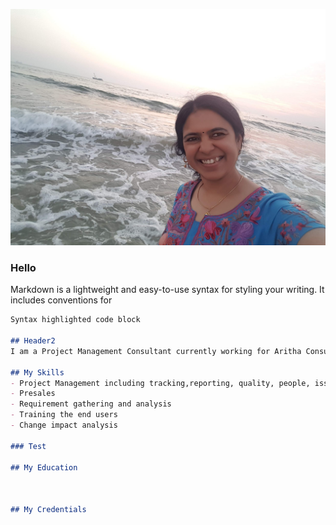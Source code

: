  ![Uma A](20201228_181659.jpg)

### Hello
Markdown is a lightweight and easy-to-use syntax for styling your writing. It includes conventions for

```markdown
Syntax highlighted code block

## Header2
I am a Project Management Consultant currently working for Aritha Consulting.

## My Skills
- Project Management including tracking,reporting, quality, people, issue, scope,schedule, risk, financials etc
- Presales
- Requirement gathering and analysis
- Training the end users
- Change impact analysis

### Test

## My Education



## My Credentials
